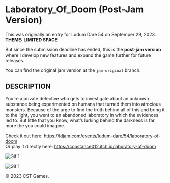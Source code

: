 # Laboratory_Of_Doom (Post-Jam Version)

This was originally an entry for Ludum Dare 54 on Septemper 29, 2023.  
__THEME: LIMITED SPACE__

But since the submission deadline has ended, this is the __post-jam version__ where I develop new features and expand the game further for future releases.

You can find the original jam version at the `jam-original` branch.

## __DESCRIPTION__
You’re a private detective who gets to investigate about an unknown substance being experimented on humans that turned them into atrocious monsters. Because of the urge to find the truth behind all of this and bring it to the light, you went to an abandoned laboratory in which the evidences led to. But little that you know, what’s lurking behind the darkness is far more the you could imagine.

Check it out here: https://ldjam.com/events/ludum-dare/54/laboratory-of-doom  
Or play it directly here: https://constance012.itch.io/laboratory-of-doom

![Gif 1](https://media.giphy.com/media/FGK0NbG70k0Y2tEYTi/giphy.gif)

![Gif 1](https://media.giphy.com/media/RUyyqZPy9y0oybRuRn/giphy.gif)

© 2023 CST Games.
